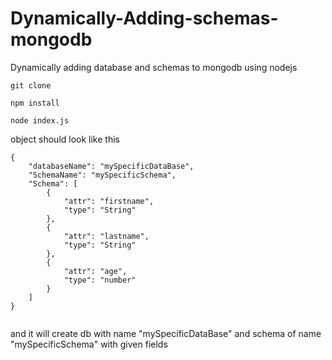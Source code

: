 # Dynamically-Adding-schemas-mongodb
Dynamically adding database and schemas to mongodb using nodejs
```
git clone
```
```
npm install
```
```
node index.js
```


object should look like this


```
{
    "databaseName": "mySpecificDataBase",
    "SchemaName": "mySpecificSchema",
    "Schema": [
        {
            "attr": "firstname",
            "type": "String"
        },
        {
            "attr": "lastname",
            "type": "String"
        },
        {
            "attr": "age",
            "type": "number"
        }
    ]
}


```


and it will create db with name "mySpecificDataBase"
and schema of name "mySpecificSchema" with given fields

